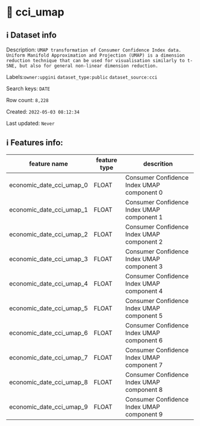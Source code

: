 # 📖 cci_umap 
## ℹ️ Dataset info 
Description: `UMAP transformation of Consumer Confidence Index data. Uniform Manifold Approximation and Projection (UMAP) is a dimension reduction technique that can be used for visualisation similarly to t-SNE, but also for general non-linear dimension reduction. ` 

Labels:`owner:upgini` `dataset_type:public` `dataset_source:cci` 

Search keys: `DATE`

Row count: `8,228`

Created: `2022-05-03 08:12:34` 

Last updated: `Never` 

## ℹ️ Features info:
|feature name|feature type|descrition|
|---|---|---|
|economic_date_cci_umap_0|FLOAT|Consumer Confidence Index UMAP component 0|
|economic_date_cci_umap_1|FLOAT|Consumer Confidence Index UMAP component 1|
|economic_date_cci_umap_2|FLOAT|Consumer Confidence Index UMAP component 2|
|economic_date_cci_umap_3|FLOAT|Consumer Confidence Index UMAP component 3|
|economic_date_cci_umap_4|FLOAT|Consumer Confidence Index UMAP component 4|
|economic_date_cci_umap_5|FLOAT|Consumer Confidence Index UMAP component 5|
|economic_date_cci_umap_6|FLOAT|Consumer Confidence Index UMAP component 6|
|economic_date_cci_umap_7|FLOAT|Consumer Confidence Index UMAP component 7|
|economic_date_cci_umap_8|FLOAT|Consumer Confidence Index UMAP component 8|
|economic_date_cci_umap_9|FLOAT|Consumer Confidence Index UMAP component 9|
